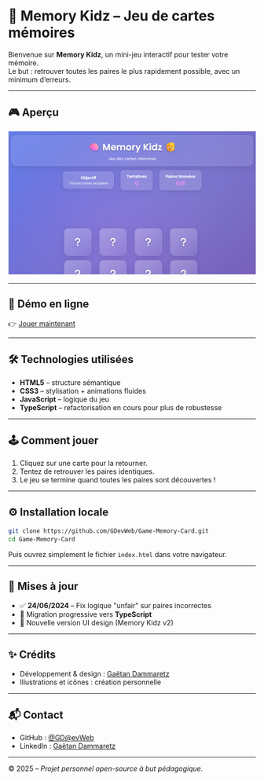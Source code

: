 # 🧠 Memory Kidz – Jeu de cartes mémoires

Bienvenue sur **Memory Kidz**, un mini-jeu interactif pour tester votre mémoire.  
Le but : retrouver toutes les paires le plus rapidement possible, avec un minimum d’erreurs.

---

## 🎮 Aperçu

![Aperçu du jeu](./img/memory_kids_v2.png)

---

## 🚀 Démo en ligne

👉 [Jouer maintenant](https://gdevweb.github.io/Game-Memory-Card/)

---

## 🛠️ Technologies utilisées

- **HTML5** – structure sémantique
- **CSS3** – stylisation + animations fluides
- **JavaScript** – logique du jeu
- **TypeScript** – refactorisation en cours pour plus de robustesse

---

## 🕹️ Comment jouer

1. Cliquez sur une carte pour la retourner.
2. Tentez de retrouver les paires identiques.
3. Le jeu se termine quand toutes les paires sont découvertes !

---

## ⚙️ Installation locale

```bash
git clone https://github.com/GDevWeb/Game-Memory-Card.git 
cd Game-Memory-Card
```

Puis ouvrez simplement le fichier `index.html` dans votre navigateur.

---

## 📝 Mises à jour

- ✅ **24/06/2024** – Fix logique "unfair" sur paires incorrectes
- 🔄 Migration progressive vers **TypeScript**
- 🎨 Nouvelle version UI design (Memory Kidz v2)

---

## ✨ Crédits

- Développement & design : [Gaëtan Dammaretz](https://github.com/Aescanor)
- Illustrations et icônes : création personnelle

---

## 📬 Contact

- GitHub : [@GD@evWeb](https://github.com/GDevWeb)
- LinkedIn : [Gaëtan Dammaretz](https://www.linkedin.com/in/gaëtan-dammaretz)

---

© 2025 – _Projet personnel open-source à but pédagogique._
